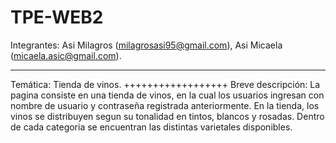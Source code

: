 # TPE-WEB2
Integrantes: Asi Milagros (milagrosasi95@gmail.com), Asi Micaela (micaela.asic@gmail.com).
*************
Temática: Tienda de vinos.
++++++++++++++++++
Breve descripción: La pagina consiste en una tienda de vinos, en la cual los usuarios ingresan con nombre de usuario y contraseña registrada anteriormente. En la tienda, los vinos se distribuyen segun su tonalidad en tintos, blancos y rosadas. Dentro de cada categoria se encuentran las distintas varietales disponibles.

